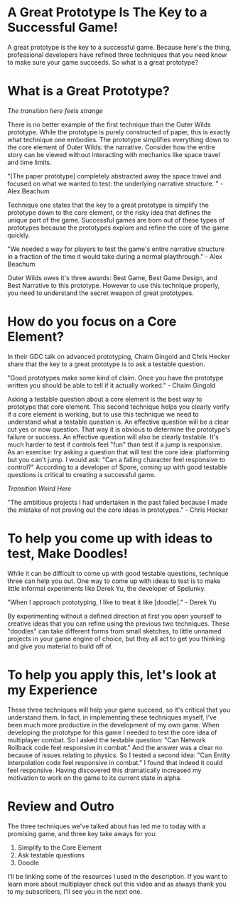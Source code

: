 # A Great Prototype Is The Key to a Successful Game!
A great prototype is the key to a successful game. Because here's the thing, professional developers have refined three techniques that you need know to make sure your game succeeds. So what is a great prototype?
# What is a Great Prototype?
*The transition here feels strange*

There is no better example of the first technique than the Outer Wilds prototype. While the prototype is purely constructed of paper, this is exactly what technique one embodies. The prototype simplifies everything down to the core element of Outer Wilds: the narrative. Consider how the entire story can be viewed without interacting with mechanics like space travel and time limits.

"\[The paper prototype] completely abstracted away the space travel and focused on what we wanted to test: the underlying narrative structure. " - Alex Beachum

Technique one states that the key to a great prototype is simplify the prototype down to the core element, or the risky idea that defines the unique part of the game. Successful games are born out of these types of prototypes because the prototypes explore and refine the core of the game quickly.

"We needed a way for players to test the game's entire narrative structure in a fraction of the time it would take during a normal playthrough." - Alex Beachum

Outer Wilds owes it's three awards: Best Game, Best Game Design, and Best Narrative to this prototype. However to use this technique properly, you need to understand the secret weapon of great prototypes.
# How do you focus on a Core Element?
In their GDC talk on advanced prototyping, Chaim Gingold and Chris Hecker share that the key to a great prototype is to ask a testable question.

"Good prototypes make some kind of claim. Once you have the prototype written you should be able to tell if it actually worked." - Chaim Gingold

Asking a testable question about a core element is the best way to prototype that core element. This second technique helps you clearly verify if a core element is working, but to use this technique we need to understand what a testable question is. An effective question will be a clear cut yes or now question. That way it is obvious to determine the prototype's failure or success. An effective question will also be clearly testable. It's much harder to test if controls feel "fun" than test if a jump is responsive. As an exercise: try asking a question that will test the core idea: platforming but you can't jump. I would ask: "Can a falling character feel responsive to control?" According to a developer of Spore, coming up with good testable questions is critical to creating a successful game.

*Transition Weird Here*

"The ambitious projects I had undertaken in the past failed because I made the mistake of not proving out the core ideas in prototypes." - Chris Hecker

# To help you come up with ideas to test, Make Doodles!
While it can be difficult to come up with good testable questions, technique three can help you out. One way to come up with ideas to test is to make little informal experiments like Derek Yu, the developer of Spelunky.

"When I approach prototyping, I like to treat it like \[doodle]." - Derek Yu

By experimenting without a defined direction at first you open yourself to creative ideas that you can refine using the previous two techniques. These "doodles" can take different forms from small sketches, to little unnamed projects in your game engine of choice, but they all act to get you thinking and give you material to build off of.

# To help you apply this, let's look at my Experience
These three techniques will help your game succeed, so it's critical that you understand them. In fact, in implementing these techniques myself, I've been much more productive in the development of my own game. When developing the prototype for this game I needed to test the core idea of multiplayer combat. So I asked the testable question: "Can Network Rollback code feel responsive in combat." And the answer was a clear no because of issues relating to physics. So I tested a second idea: "Can Entity Interpolation code feel responsive in combat." I found that indeed it could feel responsive. Having discovered this dramatically increased my motivation to work on the game to its current state in alpha.
# Review and Outro
The three techniques we've talked about has led me to today with a promising game, and three key take aways for you:
1. Simplify to the Core Element
2. Ask testable questions
3. Doodle

I'll be linking some of the resources I used in the description. If you want to learn more about multiplayer check out this video and as always thank you to my subscribers, I'll see you in the next one.